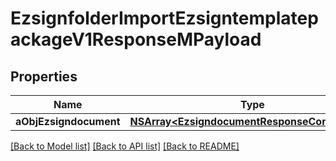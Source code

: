 # EzsignfolderImportEzsigntemplatepackageV1ResponseMPayload

## Properties
Name | Type | Description | Notes
------------ | ------------- | ------------- | -------------
**aObjEzsigndocument** | [**NSArray&lt;EzsigndocumentResponseCompound&gt;***](EzsigndocumentResponseCompound.md) |  | 

[[Back to Model list]](../README.md#documentation-for-models) [[Back to API list]](../README.md#documentation-for-api-endpoints) [[Back to README]](../README.md)



